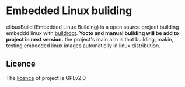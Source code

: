 # Embedded Linux buliding

elibuxBuild (Embedded Linux Building) is a open source project building embeddd linux with [buildroot](https://github.com/buildroot/buildroot/tree/8cca1e6de1c69a0a5e876116906bb3f6da4a5bd5). **Yocto and manual building will be add to project in next version.** the project's main aim is that building, makin, testing embedded linux images automaticlly in linux distribution. 

## Licence
The [licence](https://github.com/keshavarziamin/elinuxBuild/blob/main/LICENSE) of project is GPLv2.0
